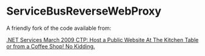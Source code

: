 # ServiceBusReverseWebProxy

A friendly fork of the code available from:

[.NET Services March 2009 CTP: Host a Public Website At The Kitchen Table or from a Coffee Shop! No Kidding.](http://blogs.msdn.com/b/clemensv/archive/2009/04/05/net-services-march-2009-ctp-host-a-public-website-at-the-kitchen-table-or-from-a-coffee-shop-no-kidding.aspx)